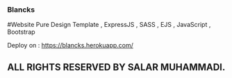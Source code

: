 ### Blancks
#Website Pure Design Template , ExpressJS , SASS , EJS , JavaScript , Bootstrap

Deploy on : https://blancks.herokuapp.com/
## ALL RIGHTS RESERVED BY SALAR MUHAMMADI.
